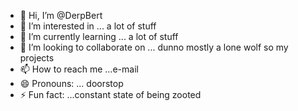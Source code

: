 - 👋 Hi, I’m @DerpBert
- 👀 I’m interested in ... a lot of stuff
- 🌱 I’m currently learning ... a lot of stuff
- 💞️ I’m looking to collaborate on ... dunno mostly a lone wolf so my projects
- 📫 How to reach me ...e-mail
- 😄 Pronouns: ... doorstop
- ⚡ Fun fact: ...constant state of being zooted

<!---
DerpBert/DerpBert is a ✨ special ✨ repository because its `README.md` (this file) appears on your GitHub profile.
You can click the Preview link to take a look at your changes.
--->
